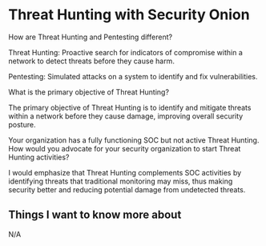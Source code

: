 # Threat Hunting with Security Onion

How are Threat Hunting and Pentesting different?

Threat Hunting: Proactive search for indicators of compromise within a network to detect threats before they cause harm.

Pentesting: Simulated attacks on a system to identify and fix vulnerabilities.

What is the primary objective of Threat Hunting?

The primary objective of Threat Hunting is to identify and mitigate threats within a network before they cause damage, improving overall security posture.

Your organization has a fully functioning SOC but not active Threat Hunting. How would you advocate for your security organization to start Threat Hunting activities?

I would  emphasize that Threat Hunting complements SOC activities by  identifying threats that traditional monitoring may miss, thus making security better and reducing potential damage from undetected threats.

## Things I want to know more about

N/A